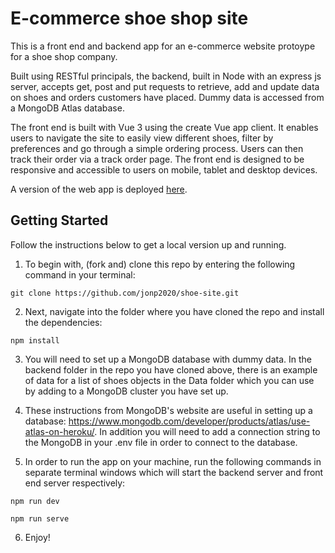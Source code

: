# E-commerce shoe shop site

This is a front end and backend app for an e-commerce website protoype for a shoe shop company.

Built using RESTful principals, the backend, built in Node with an express js server, accepts get, post and put requests to retrieve, add and update data on shoes and orders customers have placed. Dummy data is accessed from a MongoDB Atlas database. 

The front end is built with Vue 3 using the create Vue app client. It enables users to navigate the site to easily view different shoes, filter by preferences and go through a simple ordering process. Users can then track their order via a track order page. The front end is designed to be responsive and accessible to users on mobile, tablet and desktop devices.

A version of the web app is deployed [here](https://rocky-waters-20841.herokuapp.com/).

## Getting Started

Follow the instructions below to get a local version up and running.


1. To begin with, (fork and) clone this repo by entering the following command in your terminal:

```
git clone https://github.com/jonp2020/shoe-site.git
```
2. Next, navigate into the folder where you have cloned the repo and install the dependencies:

```
npm install
```
3. You will need to set up a MongoDB database with dummy data. In the backend folder in the repo you have cloned above, there is an example of data for a list of shoes objects in the Data folder which you can use by adding to a MongoDB cluster you have set up.

4. These instructions from MongoDB's website are useful in setting up a database: https://www.mongodb.com/developer/products/atlas/use-atlas-on-heroku/. In addition you will need to add a connection string to the MongoDB in your .env file in order to connect to the database.

5. In order to run the app on your machine, run the following commands in separate terminal windows which will start the backend server and front end server respectively:

```
npm run dev
```
```
npm run serve
```
6. Enjoy!

